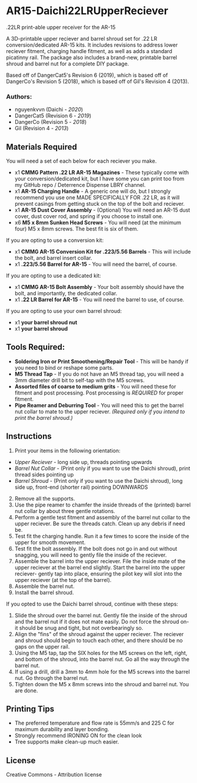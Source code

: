 # AR15-Daichi22LRUpperReciever
.22LR print-able upper receiver for the AR-15

A 3D-printable upper reciever and barrel shroud set for .22 LR conversion/dedicated AR-15 kits. It includes revisions to address lower reciever fitment, charging handle fitment, as well as adds a standard picatinny rail. The package also includes a brand-new, printable barrel shroud and barrel nut for a complete DIY package.

Based off of DangerCat5's Revision 6 (2019), which is based off of DangerCo's Revision 5 (2018), which is based off of Gil's Revision 4 (2013).

### Authors:
* nguyenkvvn (Daichi - _2020_)
* DangerCat5 (Revision 6 - _2019_)
* DangerCo (Revision 5 - _2018_)
* Gil (Revision 4 - _2013_)

## Materials Required
You will need a set of each below for each reciever you make.
- x1 **CMMG Pattern .22 LR AR-15 Magazines** - These typically come with your conversion/dedicated kit, but I have some you can print too from my GitHub repo / Deterrence Dispense LBRY channel.
- x1 **AR-15 Charging Handle** - A generic one will do, but I strongly recommend you use one MADE SPECIFICALLY FOR .22 LR, as it will prevent casings from getting stuck on the top of the bolt and reciever.
- x1 **AR-15 Dust Cover Assembly** - (Optional) You will need an AR-15 dust cover, dust cover rod, and spring if you choose to install one.
- x6 **M5 x 8mm Sunken Head Screws** - You will need (at the minimum four) M5 x 8mm screws. The best fit is six of them.

If you are opting to use a conversion kit:
- x1 **CMMG AR-15 Conversion Kit for .223/5.56 Barrels** - This will include the bolt, and barrel insert collar.
- x1 **.223/5.56 Barrel for AR-15** - You will need the barrel, of course.

If you are opting to use a dedicated kit:
- x1 **CMMG AR-15 Bolt Assembly** - Your bolt assembly should have the bolt, and importantly, the dedicated collar.
- x1 **.22 LR Barrel for AR-15** - You will need the barrel to use, of course.

If you are opting to use your own barrel shroud:
- x1 **your barrel shroud nut**
- x1 **your barrel shroud**

## Tools Required:
- **Soldering Iron or Print Smoothening/Repair Tool** - This will be handy if you need to bind or reshape some parts.
- **M5 Thread Tap** - If you do not have an M5 thread tap, you will need a 3mm diameter drill bit to self-tap with the M5 screws.
- **Assorted files of coarse to medium grits** - You will need these for fitment and post processing. Post processing is *REQUIRED* for proper fitment.
- **Pipe Reamer and Deburring Tool** - You will need this to get the barrel nut collar to mate to the upper reciever. _(Required only if you intend to print the barrel shroud.)_

## Instructions
1. Print your items in the following orientation:
* _Upper Reciever_ - long side up, threads pointing upwards
* _Barrel Nut Collar_ - (Print only if you want to use the Daichi shroud), print thread sides pointing up
* _Barrel Shroud_ - (Print only if you want to use the Daichi shroud), long side up, front-end (shorter rail) pointing DOWNWARDS

2. Remove all the supports.
3. Use the pipe reamer to chamfer the inside threads of the (printed) barrel nut collar by about three gentle rotations.
4. Perform a gentle test fitment and assembly of the barrel nut collar to the upper reciever. Be sure the threads catch. Clean up any debris if need be.
5. Test fit the charging handle. Run it a few times to score the inside of the upper for smooth movement.
6. Test fit the bolt assembly. If the bolt does not go in and out without snagging, you will need to gently file the inside of the reciever.
7. Assemble the barrel into the upper reciever. File the inside mate of the upper reciever at the barrel end slightly. Start the barrel into the upper reciever- gently tap into place, ensuring the pilot key will slot into the upper reciever (at the top of the barrel).
8. Assemble the barrel nut.
9. Install the barrel shroud.

If you opted to use the Daichi barrel shroud, continue with these steps:

1. Slide the shroud over the barrel nut. Gently file the inside of the shroud and the barrel nut if it does not mate easily. Do not force the shroud on- it should be snug and tight, but not overbearingly so.
2. Align the "fins" of the shroud against the upper reciever. The reciever and shroud should begin to touch each other, and there should be no gaps on the upper rail.
3. Using the M5 tap, tap the SIX holes for the M5 screws on the left, right, and bottom of the shroud, into the barrel nut. Go all the way through the barrel nut.
4. If using a drill, drill a 3mm to 4mm hole for the M5 screws into the barrel nut. Go through the barrel nut.
5. Tighten down the M5 x 8mm screws into the shroud and barrel nut. You are done.

## Printing Tips
* The preferred temperature and flow rate is 55mm/s and 225 C for maximum durability and layer bonding.
* Strongly recommend IRONING ON for the clean look
* Tree supports make clean-up much easier.

## License
Creative Commons - Attribution license
